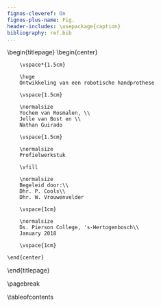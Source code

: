 ```yaml
---
fignos-cleveref: On
fignos-plus-name: Fig.
header-includes: \usepackage{caption}
bibliography: ref.bib
...
```


\begin{titlepage}
    \begin{center}

        \vspace*{1.5cm}

        \huge
        Ontwikkeling van een robotische handprothese

        \vspace{1.5cm}

        \normalsize
        Yochem van Rosmalen, \\
        Jelle van Bost en \\
        Nathan Guirado

        \vspace{1.5cm}

        \normalsize
        Profielwerkstuk

        \vfill

        \normalsize
        Begeleid door:\\
        Dhr. P. Cools\\
        Dhr. W. Vrouwenvelder

        \vspace{1cm}

        \normalsize
        Ds. Pierson College, 's-Hertogenbosch\\
        January 2018

        \vspace{1cm}

    \end{center}
\end{titlepage}

\pagebreak


<!--
added table of contents this way, to ensure the title page comes
before the toc
-->
\tableofcontents
